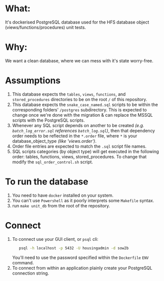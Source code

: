 # What:
It's dockerised PostgreSQL database used for the HFS database object (views/functions/procedures) unit tests.

# Why:
We want a clean database, where we can mess with it's state worry-free.

# Assumptions
1. This database expects the `tables`, `views`, `functions`, and `stored_procedures` directories to be on the root `/` of this repository.
2. This database expects the `snake_case_named.sql` scripts to be within the corresponding folders' `/postgres` subdirectory. This is expected to change once we're done with the migration & can replace the MSSQL scripts with the PostgreSQL scripts.
3. Whenever any SQL script depends on another to be created _(e.g. `batch_log_error.sql` references `batch_log.sql`)_, then that dependency order needs to be reflected in the `*.order` file, where `*` is your database_object_type _(like 'views.order')_.
4. Order file entries are expected to match the `.sql` script file names.
5. SQL scripts categories (by object type) will get executed in the following order: tables, functions, views, stored_procedures. To change that modify the `sql_order_control.sh` script. 

# To run the database
1. You need to have `docker` installed on your system.
2. You can't use `Powershell` as it poorly interprets some `Makefile` syntax.
3. run `make unit_db` from the root of the repository.

# Connect
1. To connect use your GUI client, or `psql` cli:
   ```sh
      psql -h localhost -p 5432 -U housingadmin -d sow2b 
   ```
   You'll need to use the password specified within the `Dockerfile` `ENV` command.
2. To connect from within an application plainly create your PostgreSQL connection string.
